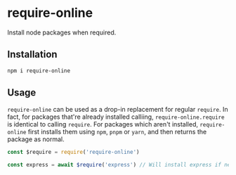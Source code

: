 # require-online
Install node packages when required.


## Installation

```sh
npm i require-online
```

## Usage

`require-online` can be used as a drop-in replacement for regular `require`. In fact, for packages that're already installed calliing, `require-online.require` is identical to calling `require`. For packages which aren't installed, `require-online` first installs them using `npm`, `pnpm` or `yarn`, and then returns the package as normal.

```js
const $require = require('require-online')

const express = await $require('express') // Will install express if needed.
```
